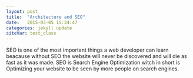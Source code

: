 ```yaml
---
layout: post
title:  "Architecture and SEO"
date:   2015-03-05 15:34:47
categories: jekyll update
siteVar: test_class
---
```


SEO is one of the most important things a web developer can learn beacause without SEO the website will never be discovered and will die as fast as it was made. SEO is Search Engine Optimization witch in short is Optimizing your website to be seen by more people on search engines.



